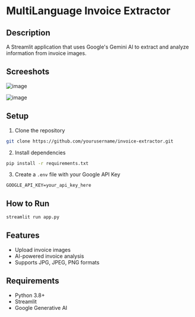

# MultiLanguage Invoice Extractor

## Description
A Streamlit application that uses Google's Gemini AI to extract and analyze information from invoice images.

## Screeshots 

![image](https://github.com/user-attachments/assets/2f36c0fc-c0dc-402e-a679-84ff3667a3d1)

![image](https://github.com/user-attachments/assets/b42814fc-e278-48e9-902e-a9c01684a1b5)
## Setup

1. Clone the repository
```bash
git clone https://github.com/yourusername/invoice-extractor.git
```

2. Install dependencies
```bash
pip install -r requirements.txt
```

3. Create a `.env` file with your Google API Key
```
GOOGLE_API_KEY=your_api_key_here
```

## How to Run
```bash
streamlit run app.py
```

## Features
- Upload invoice images
- AI-powered invoice analysis
- Supports JPG, JPEG, PNG formats

## Requirements
- Python 3.8+
- Streamlit
- Google Generative AI
